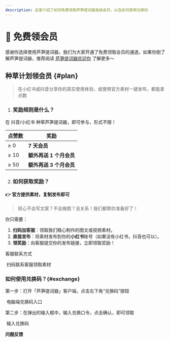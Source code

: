 ```yaml
---
description: 这里介绍了如何免费领取芦笋提词器高级会员，以及如何使用兑换码
---
```


# 🥳 免费领会员

感谢你选择使用芦笋提词器，我们为大家开通了免费领取会员的通道。如果你刚了解芦笋提词器，推荐阅读 [芦笋提词器欢迎你](/) 了解更多～

## 种草计划领会员 {#plan}

> 在小红书或抖音分享你的真实使用体验，或使用官方素材一键发布，都能拿点数

1. ### **奖励规则是什么？**

在 抖音/小红书 种草芦笋提词器，即可参与，形式不限！

| **点赞数** | **奖励**                |
| ---------- | ----------------------- |
| ≥ 0        | **7 天会员**            |
| ≥ 10       | **额外再送 1 个月会员** |
| ≥ 50       | **额外再送 3 个月会员** |

2. ### **如何获取奖励？**

#### **👉 官方提供素材，复制发布即可**

> 担心不会写文案？不会做图？没关系！我们都帮你准备好了！

你只需要：

1. **扫码加客服**：领取我们精心制作的图文或视频素材。
2. **直接发布**：将素材发布到你的**小红书**账号（如果没有小红书，抖音也可以）。
3. **领奖励**：向客服提交你的发布链接，立即领取奖励！

客服联系方式

<!-- <ImgCenter><img src="/assets/zhongcao_kefu.png" alt=""></ImgCenter>
<ImgDesc>扫码联系客服</ImgDesc> -->
<ImgCenter><img src="/assets/zhongcao_kefu.png" alt=""></ImgCenter>
<ImgDesc>扫码联系客服领取素材</ImgDesc>

### 如何使用兑换码？{#exchange}

第一步：打开「芦笋提词器」客户端，点击左下角“兑换码”按钮

<ImgCenter><img src="/assets/duihuama1.png" alt=""></ImgCenter>
<ImgDesc>电脑端兑换码入口</ImgDesc>

第二步：在弹出的输入框中，输入兑换口令，点击确认，即可领取

<ImgCenter><img src="/assets/duihuanma2.png" alt=""></ImgCenter>
<ImgDesc>输入兑换码</ImgDesc>

**问题反馈**

<UserGroup/>
